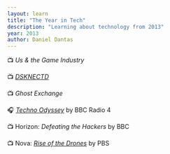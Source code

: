```yaml
---
layout: learn
title: "The Year in Tech"
description: "Learning about technology from 2013"
year: 2013
author: Daniel Dantas
---
```


📺 _Us & the Game Industry_ <!-- 3/28/2017 -->

📺 _[DSKNECTD](https://tubitv.com/movies/286044/dsknectd)_ <!-- 3/27/2017 -->

📺 _Ghost Exchange_ <!-- 2/20/2017 -->

🎧 [_Techno Odyssey_](https://www.bbc.co.uk/programmes/b037x68c) by BBC Radio 4 <!-- 5/18/2016 -->

📺 Horizon: _Defeating the Hackers_ by BBC <!-- 5/4/2016 -->

📺 Nova: [_Rise of the Drones_](https://www.pbs.org/wgbh/nova/video/rise-of-the-drones/) by PBS <!-- 4/19/2016 -->




